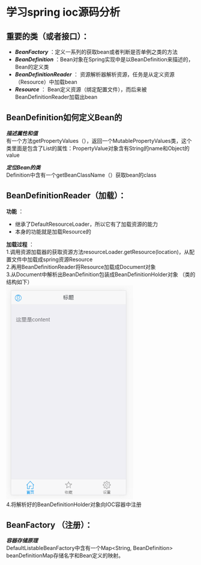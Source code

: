 # 学习spring ioc源码分析  
## 重要的类（或者接口）：  
* ***BeanFactory*** ：定义一系列的获取bean或者判断是否单例之类的方法  
* ***BeanDefinition*** ：Bean对象在Spring实现中是以BeanDefinition来描述的，Bean的定义类   
* ***BeanDefinitionReader*** ： 资源解析器解析资源，任务是从定义资源（Resource）中加载bean  
* ***Resource*** ： Bean定义资源（绑定配置文件），而后来被BeanDefinitionReader加载出bean  

## BeanDefinition如何定义Bean的  

***描述属性和值***  
有一个方法getPropertyValues（），返回一个MutablePropertyValues类，这个类里面是包含了List<PropertyValue>的属性：PropertyValue对象含有String的name和Object的value
  
***定位Bean的类***  
Definition中含有一个getBeanClassName（）获取bean的class

## BeanDefinitionReader（加载）：  
**功能** ： 
* 继承了DefaultResourceLoader，所以它有了加载资源的能力  
* 本身的功能就是加载Resource的  

**加载过程** ：  
1.调用资源加载器的获取资源方法resourceLoader.getResource(location)，从配置文件中加载成spring资源Resource  
2.再用BeanDefinitionReader将Resource加载成Document对象  
3.从Document中解析出BeanDefinition包装成BeanDefinitionHolder对象 （类的结构如下）  
![Image text](https://raw.githubusercontent.com/hongmaju/light7Local/master/img/productShow/20170518152848.png)  
4.将解析好的BeanDefinitionHolder对象向IOC容器中注册  
  
## BeanFactory （注册）：  
***容器存储原理***  
DefaultListableBeanFactory中含有一个Map<String, BeanDefinition> beanDefinitionMap存储名字和Bean定义的映射。  
